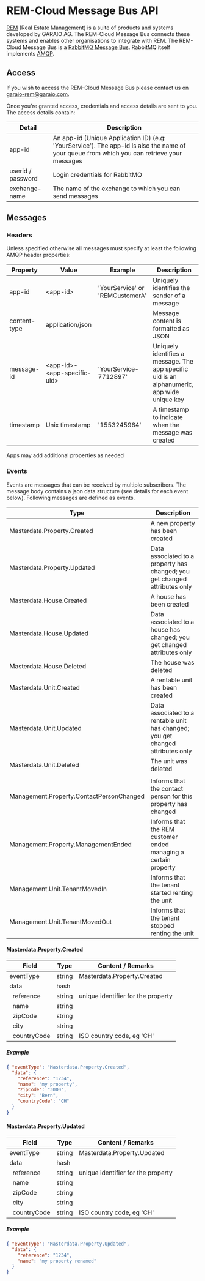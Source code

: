 ﻿# REM-Cloud Message Bus API
[REM](https://www.garaio-rem.ch/) (Real Estate Management) is a suite of products and systems developed by GARAIO AG. The REM-Cloud Message Bus connects
these systems and enables other organisations to integrate with REM. The REM-Cloud Message Bus is a [RabbitMQ Message Bus](https://www.rabbitmq.com/).
RabbitMQ itself implements [AMQP](https://www.amqp.org/).
## Access
If you wish to access the REM-Cloud Message Bus please contact us on [garaio-rem@garaio.com](mailto:youraddress@ucsc.edu).

Once you're granted access, credentials and access details are sent to you. The access details contain:

Detail | Description
-|-
app-id | An app-id (Unique Application ID) (e.g: 'YourService'). The app-id is also the name of your queue from which you can retrieve your messages
userid / password | Login  credentials for RabbitMQ
exchange-name | The name of the exchange to which you can send messages

## Messages
### Headers
Unless specified otherwise all messages must specify at least the following AMQP header properties:

Property | Value | Example | Description
-|-|-|-
app-id| \<app-id> | 'YourService' or 'REMCustomerA'  | Uniquely identifies the sender of a message
content-type| application/json || Message content is formatted as JSON
message-id | \<app-id>-\<app-specific-uid>| 'YourService-7712897' | Uniquely identifies a message. The app specific uid is an alphanumeric, app wide unique key
timestamp | Unix timestamp | '1553245964' | A timestamp to indicate when the message was created

Apps may add additional properties as needed

### Events
Events are messages that can be received by multiple subscribers. The message body contains a json data structure (see details for each event below). Following messages are defined as events.

Type | Description
-|-
Masterdata.Property.Created | A new property has been created
Masterdata.Property.Updated | Data associated to a property has changed; you get changed attributes only
Masterdata.House.Created | A house has been created
Masterdata.House.Updated | Data associated to a house has changed; you get changed attributes only
Masterdata.House.Deleted | The house was deleted
Masterdata.Unit.Created | A rentable unit has been created
Masterdata.Unit.Updated | Data associated to a rentable unit has changed; you get changed attributes only
Masterdata.Unit.Deleted | The unit was deleted
|||
Management.Property.ContactPersonChanged | Informs that the contact person for this property has changed
Management.Property.ManagementEnded | Informs that the REM customer ended managing a certain property
Management.Unit.TenantMovedIn | Informs that the tenant started renting the unit
Management.Unit.TenantMovedOut | Informs that the tenant stopped renting the unit

#### Masterdata.Property.Created
Field | Type | Content / Remarks
-|-|-
eventType | string | Masterdata.Property.Created
data | hash |
&nbsp;&nbsp;reference | string | unique identifier for the property
&nbsp;&nbsp;name | string |
&nbsp;&nbsp;zipCode | string |
&nbsp;&nbsp;city | string |
&nbsp;&nbsp;countryCode | string | ISO country code, eg 'CH'

##### Example

```json
{ "eventType": "Masterdata.Property.Created",
  "data": {
    "reference": "1234",
    "name": "my property",
    "zipCode": "3000",
    "city": "Bern",
    "countryCode": "CH"
  }
}
```
#### Masterdata.Property.Updated
Field | Type | Content / Remarks
-|-|-
eventType | string | Masterdata.Property.Updated
data | hash |
&nbsp;&nbsp;reference | string | unique identifier for the property
&nbsp;&nbsp;name | string |
&nbsp;&nbsp;zipCode | string |
&nbsp;&nbsp;city | string |
&nbsp;&nbsp;countryCode | string | ISO country code, eg 'CH'

##### Example

```json
{ "eventType": "Masterdata.Property.Updated",
  "data": {
    "reference": "1234",
    "name": "my property renamed"
  }
}
```
